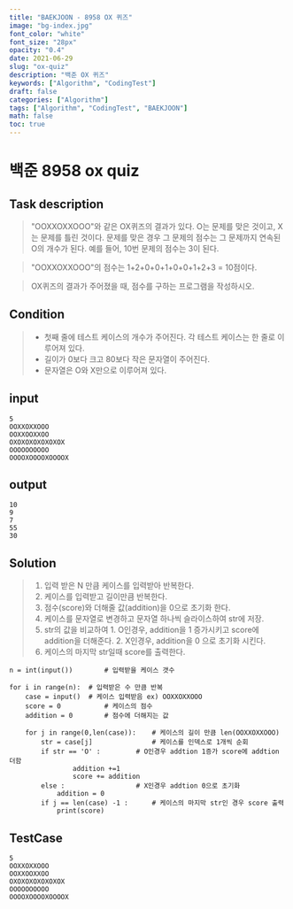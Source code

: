```yaml
---
title: "BAEKJOON - 8958 OX 퀴즈"
image: "bg-index.jpg"
font_color: "white"
font_size: "28px"
opacity: "0.4"
date: 2021-06-29
slug: "ox-quiz"
description: "백준 OX 퀴즈"
keywords: ["Algorithm", "CodingTest"]
draft: false
categories: ["Algorithm"]
tags: ["Algorithm", "CodingTest", "BAEKJOON"]
math: false
toc: true
---
```


# 백준 8958 ox quiz

## Task description

> "OOXXOXXOOO"와 같은 OX퀴즈의 결과가 있다. O는 문제를 맞은 것이고, X는 문제를 틀린 것이다. 문제를 맞은 경우 그 문제의 점수는 그 문제까지 연속된 O의 개수가 된다. 예를 들어, 10번 문제의 점수는 3이 된다.

> "OOXXOXXOOO"의 점수는 1+2+0+0+1+0+0+1+2+3 = 10점이다.

> OX퀴즈의 결과가 주어졌을 때, 점수를 구하는 프로그램을 작성하시오.

## Condition
> - 첫째 줄에 테스트 케이스의 개수가 주어진다. 각 테스트 케이스는 한 줄로 이루어져 있다.
> - 길이가 0보다 크고 80보다 작은 문자열이 주어진다. 
> - 문자열은 O와 X만으로 이루어져 있다.

## input

```
5
OOXXOXXOOO
OOXXOOXXOO
OXOXOXOXOXOXOX
OOOOOOOOOO
OOOOXOOOOXOOOOX
```

## output

```
10
9
7
55
30
```


## Solution 
> 1. 입력 받은 N 만큼 케이스를 입력받아 반복한다.
> 2. 케이스를 입력받고 길이만큼 반복한다.
> 3. 점수(score)와 더해줄 값(addition)을 0으로 초기화 한다.
> 4. 케이스를 문자열로 변경하고 문자열 하나씩 슬라이스하여 str에 저장.
> 5. str의 값을 비교하여
	1. O인경우, addition을 1 증가시키고 score에 addition을 더해준다.
	2. X인경우, addition을 0 으로 초기화 시킨다.
> 6. 케이스의 마지막 str일때 score를 출력한다. 

```
n = int(input()) 		# 입력받을 케이스 갯수

for i in range(n): 	# 입력받은 수 만큼 반복
    case = input()	# 케이스 입력받음 ex) OOXXOXXOOO
    score = 0			# 케이스의 점수
    addition = 0		# 점수에 더해지는 값

    for j in range(0,len(case)):	# 케이스의 길이 만큼 len(OOXXOXXOOO)
        str = case[j] 				# 케이스를 인덱스로 1개씩 순회
        if str == 'O' :			# O인경우 addtion 1증가 score에 addtion 더함
                addition +=1
                score += addition      
        else : 					# X인경우 addtion 0으로 초기화
            addition = 0
        if j == len(case) -1 :		# 케이스의 마지막 str인 경우 score 출력
            print(score)
```



## TestCase
```
5
OOXXOXXOOO
OOXXOOXXOO
OXOXOXOXOXOXOX
OOOOOOOOOO
OOOOXOOOOXOOOOX
```
